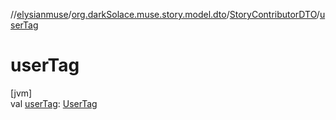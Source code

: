 //[elysianmuse](../../../index.md)/[org.darkSolace.muse.story.model.dto](../index.md)/[StoryContributorDTO](index.md)/[userTag](user-tag.md)

# userTag

[jvm]\
val [userTag](user-tag.md): [UserTag](../../org.darkSolace.muse.user.model/-user-tag/index.md)
